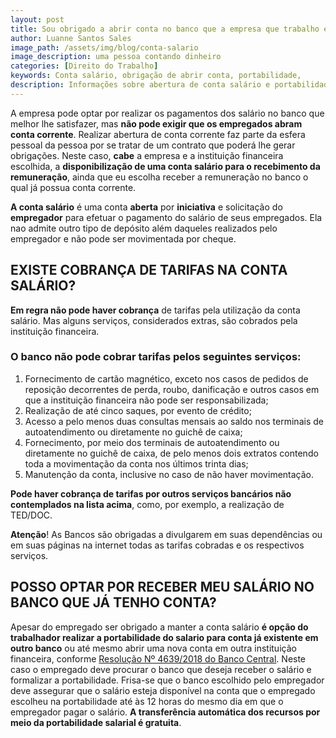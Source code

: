 ```yaml
---
layout: post
title: Sou obrigado a abrir conta no banco que a empresa que trabalho exigiu?
author: Luanne Santos Sales
image_path: /assets/img/blog/conta-salario
image_description: uma pessoa contando dinheiro
categories: [Direito do Trabalho]
keywords: Conta salário, obrigação de abrir conta, portabilidade, 
description: Informações sobre abertura de conta salário e portabilidade bancária de salário
---
```



A empresa pode optar por realizar os pagamentos dos salário no banco que melhor lhe satisfazer,  mas **não pode exigir que os empregados abram conta corrente**. Realizar abertura de conta corrente faz parte da esfera pessoal da pessoa por se tratar de um contrato que poderá lhe gerar obrigações. Neste caso, **cabe** a empresa e a instituição financeira escolhida, a **disponibilização de uma conta salário para o recebimento da remuneração**, ainda que eu escolha receber a remuneração no banco o qual já possua conta corrente.

**A conta salário** é uma conta **aberta** por **iniciativa** e solicitação do **empregador** para efetuar o pagamento do salário de seus empregados. Ela nao admite 
outro tipo de depósito além daqueles realizados pelo empregador e não pode ser movimentada por cheque.

## EXISTE COBRANÇA DE TARIFAS NA CONTA SALÁRIO? 
**Em regra não pode haver cobrança** de tarifas pela utilização da conta salário. Mas alguns serviços, considerados extras, são cobrados pela instituição financeira.

### O banco não pode cobrar tarifas pelos seguintes serviços:

1. Fornecimento de cartão magnético, exceto nos casos de pedidos de reposição decorrentes de perda, roubo, danificação e outros casos em que a instituição financeira não pode ser responsabilizada;
2. Realização de até cinco saques, por evento de crédito;
3. Acesso a pelo menos duas consultas mensais ao saldo nos terminais de autoatendimento ou diretamente no guichê de caixa;
4. Fornecimento, por meio dos terminais de autoatendimento ou diretamente no guichê de caixa, de pelo menos dois extratos contendo toda a movimentação da conta nos últimos trinta dias;
5. Manutenção da conta, inclusive no caso de não haver movimentação. 

**Pode haver cobrança de tarifas por outros serviços bancários não contemplados na lista acima**, como, por exemplo, a realização de TED/DOC.
 
 **Atenção**! As Bancos são obrigadas a divulgarem em suas dependências ou em suas páginas na internet todas as tarifas cobradas e os respectivos serviços. 

 ## POSSO OPTAR POR RECEBER MEU SALÁRIO NO BANCO QUE JÁ TENHO CONTA? 

 Apesar do empregado ser obrigado a manter a conta salário **é opção do trabalhador realizar a portabilidade do  salario para conta já existente em outro banco** ou até mesmo abrir uma nova conta em outra instituição financeira, conforme [Resolução Nº 4639/2018 do Banco Central](https://www.bcb.gov.br/pre/normativos/busca/downloadNormativo.asp?arquivo=/Lists/Normativos/Attachments/50535/Res_4639_v1_O.pdf). Neste caso o empregado deve procurar o banco que deseja receber o salário e formalizar a portabilidade.
 Frisa-se que o banco escolhido pelo empregador 
deve assegurar que o salário esteja disponível na conta que o empregado escolheu na portabilidade até às 12 horas do mesmo dia em que o empregador pagar o salário.
**A transferência automática dos recursos por meio da portabilidade salarial é gratuita**. 
